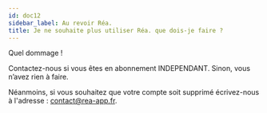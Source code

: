 ```yaml
---
id: doc12
sidebar_label: Au revoir Réa.
title: Je ne souhaite plus utiliser Réa. que dois-je faire ?
---
```



Quel dommage !

Contactez-nous si vous êtes en abonnement INDEPENDANT. Sinon, vous n’avez rien à faire.

Néanmoins, si vous souhaitez que votre compte soit supprimé écrivez-nous à l'adresse&nbsp;: contact@rea-app.fr.